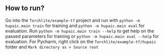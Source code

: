 ## How to run?

Go into the `Torchlite/example-tf` project and run with `python -m hupaic.main train` for training and `python -m hupaic.main eval` for evaluation.
Run `python -m hupaic.main train --help` to get help on the passed parameters for training or `python -m hupaic.main eval --help` for evaluation.
For Pycharm, right click on the `Torchlite/example-tf/hupaic` folder and `Mark directory as > Source root`